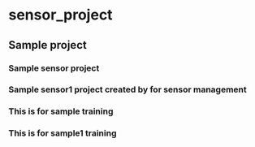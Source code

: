# sensor_project
## Sample project
### Sample sensor project
### Sample sensor1 project created by for sensor management
### This is for sample training
### This is for sample1 training
